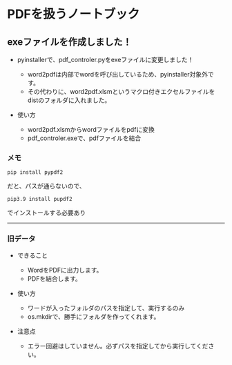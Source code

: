 # PDFを扱うノートブック

## exeファイルを作成しました！
* pyinstallerで、pdf_controler.pyをexeファイルに変更しました！
  * word2pdfは内部でwordを呼び出しているため、pyinstaller対象外です。
  * その代わりに、word2pdf.xlsmというマクロ付きエクセルファイルをdistのフォルダに入れました。

* 使い方
  * word2pdf.xlsmからwordファイルをpdfに変換
  * pdf_controler.exeで、pdfファイルを結合


### メモ
```
pip install pypdf2
```

だと、パスが通らないので、

```
pip3.9 install pupdf2
```

でインストールする必要あり

--- 
### 旧データ

* できること
  * WordをPDFに出力します。
  * PDFを結合します。

* 使い方
  * ワードが入ったフォルダのパスを指定して、実行するのみ
  * os.mkdirで、勝手にフォルダを作ってくれます。

* 注意点
  * エラー回避はしていません。必ずパスを指定してから実行してください。